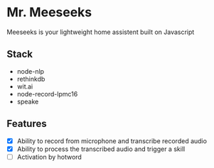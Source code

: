# Mr. Meeseeks

Meeseeks is your lightweight home assistent built on Javascript

## Stack

- node-nlp
- rethinkdb
- wit.ai
- node-record-lpmc16
- speake

## Features

- [x] Ability to record from microphone and transcribe recorded audio
- [x] Ability to process the transcribed audio and trigger a skill
- [ ] Activation by hotword
